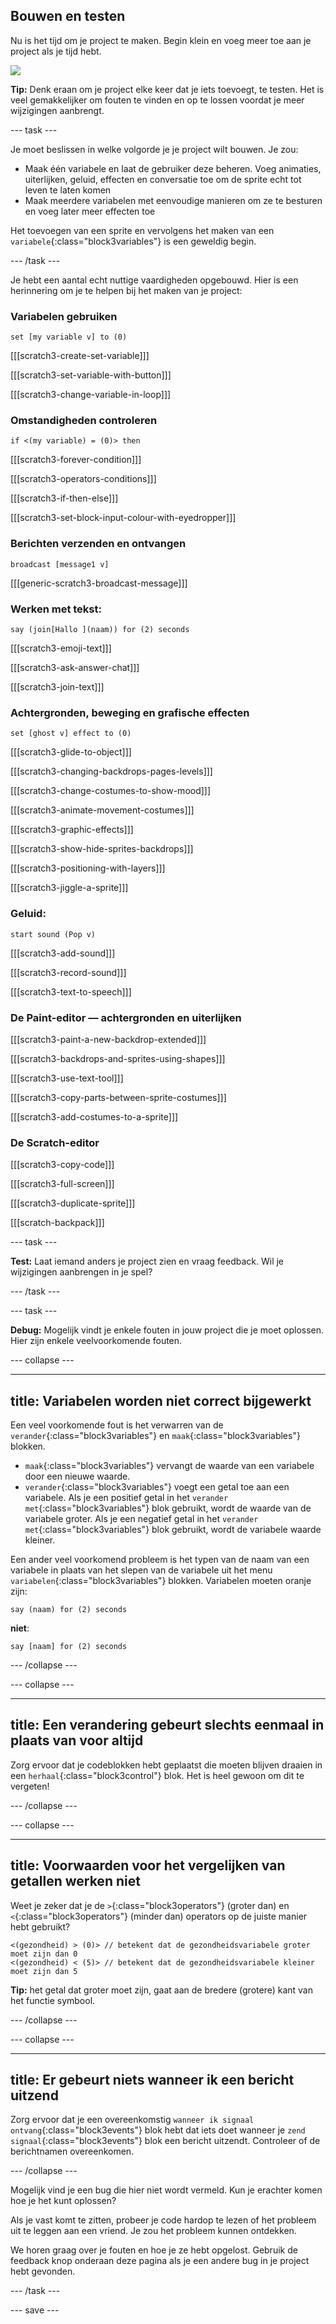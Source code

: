 ## Bouwen en testen

Nu is het tijd om je project te maken. Begin klein en voeg meer toe aan je project als je tijd hebt.

![](images/step3_image.png)

**Tip:** Denk eraan om je project elke keer dat je iets toevoegt, te testen. Het is veel gemakkelijker om fouten te vinden en op te lossen voordat je meer wijzigingen aanbrengt.

--- task ---

Je moet beslissen in welke volgorde je je project wilt bouwen. Je zou:

+ Maak één variabele en laat de gebruiker deze beheren. Voeg animaties, uiterlijken, geluid, effecten en conversatie toe om de sprite echt tot leven te laten komen
+ Maak meerdere variabelen met eenvoudige manieren om ze te besturen en voeg later meer effecten toe

Het toevoegen van een sprite en vervolgens het maken van een `variabele`{:class="block3variables"} is een geweldig begin.

--- /task ---

Je hebt een aantal echt nuttige vaardigheden opgebouwd. Hier is een herinnering om je te helpen bij het maken van je project:

### Variabelen gebruiken

```blocks3
set [my variable v] to (0)
```

[[[scratch3-create-set-variable]]]

[[[scratch3-set-variable-with-button]]]

[[[scratch3-change-variable-in-loop]]]

### Omstandigheden controleren

```blocks3
if <(my variable) = (0)> then
```

[[[scratch3-forever-condition]]]

[[[scratch3-operators-conditions]]]

[[[scratch3-if-then-else]]]

[[[scratch3-set-block-input-colour-with-eyedropper]]]

### Berichten verzenden en ontvangen

```blocks3
broadcast [message1 v]
```

[[[generic-scratch3-broadcast-message]]]

### Werken met tekst:

```blocks3
say (join[Hallo ](naam)) for (2) seconds
```

[[[scratch3-emoji-text]]]

[[[scratch3-ask-answer-chat]]]

[[[scratch3-join-text]]]

### Achtergronden, beweging en grafische effecten

```blocks3
set [ghost v] effect to (0)
```

[[[scratch3-glide-to-object]]]

[[[scratch3-changing-backdrops-pages-levels]]]

[[[scratch3-change-costumes-to-show-mood]]]

[[[scratch3-animate-movement-costumes]]]

[[[scratch3-graphic-effects]]]

[[[scratch3-show-hide-sprites-backdrops]]]

[[[scratch3-positioning-with-layers]]]

[[[scratch3-jiggle-a-sprite]]]

### Geluid:

```blocks3
start sound (Pop v)
```

[[[scratch3-add-sound]]]

[[[scratch3-record-sound]]]

[[[scratch3-text-to-speech]]]

### De Paint-editor — achtergronden en uiterlijken

[[[scratch3-paint-a-new-backdrop-extended]]]

[[[scratch3-backdrops-and-sprites-using-shapes]]]

[[[scratch3-use-text-tool]]]

[[[scratch3-copy-parts-between-sprite-costumes]]]

[[[scratch3-add-costumes-to-a-sprite]]]

### De Scratch-editor

[[[scratch3-copy-code]]]

[[[scratch3-full-screen]]]

[[[scratch3-duplicate-sprite]]]

[[[scratch-backpack]]]


--- task ---

**Test:** Laat iemand anders je project zien en vraag feedback. Wil je wijzigingen aanbrengen in je spel?

--- /task ---

--- task ---

**Debug:** Mogelijk vindt je enkele fouten in jouw project die je moet oplossen. Hier zijn enkele veelvoorkomende fouten.


--- collapse ---

---
title: Variabelen worden niet correct bijgewerkt
---

Een veel voorkomende fout is het verwarren van de `verander`{:class="block3variables"} en `maak`{:class="block3variables"} blokken.

+ `maak`{:class="block3variables"} vervangt de waarde van een variabele door een nieuwe waarde.
+ `verander`{:class="block3variables"} voegt een getal toe aan een variabele. Als je een positief getal in het `verander met`{:class="block3variables"} blok gebruikt, wordt de waarde van de variabele groter. Als je een negatief getal in het `verander met`{:class="block3variables"} blok gebruikt, wordt de variabele waarde kleiner.


Een ander veel voorkomend probleem is het typen van de naam van een variabele in plaats van het slepen van de variabele uit het menu `variabelen`{:class="block3variables"} blokken. Variabelen moeten oranje zijn:

```blocks3
say (naam) for (2) seconds
```

**niet**:

```blocks3
say [naam] for (2) seconds
```

--- /collapse ---

--- collapse ---

---
title: Een verandering gebeurt slechts eenmaal in plaats van voor altijd
---

Zorg ervoor dat je codeblokken hebt geplaatst die moeten blijven draaien in een `herhaal`{:class="block3control"} blok. Het is heel gewoon om dit te vergeten!

--- /collapse ---

--- collapse ---

---
title: Voorwaarden voor het vergelijken van getallen werken niet
---

Weet je zeker dat je de `>`{:class="block3operators"} (groter dan) en `<`{:class="block3operators"} (minder dan) operators op de juiste manier hebt gebruikt?

```blocks3
<(gezondheid) > (0)> // betekent dat de gezondheidsvariabele groter moet zijn dan 0
<(gezondheid) < (5)> // betekent dat de gezondheidsvariabele kleiner moet zijn dan 5
```

**Tip:** het getal dat groter moet zijn, gaat aan de bredere (grotere) kant van het functie symbool.

--- /collapse ---

--- collapse ---

---
title: Er gebeurt niets wanneer ik een bericht uitzend
---

Zorg ervoor dat je een overeenkomstig `wanneer ik signaal ontvang`{:class="block3events"} blok hebt dat iets doet wanneer je `zend signaal`{:class="block3events"} blok een bericht uitzendt. Controleer of de berichtnamen overeenkomen.

--- /collapse ---

Mogelijk vind je een bug die hier niet wordt vermeld. Kun je erachter komen hoe je het kunt oplossen?

Als je vast komt te zitten, probeer je code hardop te lezen of het probleem uit te leggen aan een vriend. Je zou het probleem kunnen ontdekken.

We horen graag over je fouten en hoe je ze hebt opgelost. Gebruik de feedback knop onderaan deze pagina als je een andere bug in je project hebt gevonden.

--- /task ---


--- save ---

